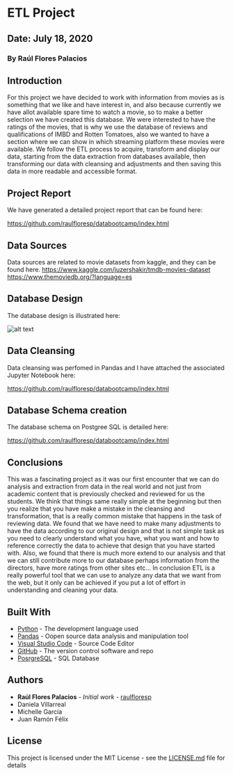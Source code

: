 # ETL Project
## Date: July 18, 2020
### By Raúl Flores Palacios


## Introduction
For this project we have decided to work with information from movies as is something that we like and have interest in, and also because currently we have allot available spare time to watch a movie, so to make a better selection we have created this database. We were interested to have the ratings of the movies, that is why we use the database of reviews and qualifications of IMBD and Rotten Tomatoes, also we wanted to have a section where we can show in which streaming platform these movies were available. We follow the ETL process to acquire, transform and display our data, starting from the data extraction from databases available, then transforming our data with cleansing and adjustments and then saving this data in more readable and accessible format.


## Project Report
We have generated a detailed project report that can be found here:

https://github.com/raulfloresp/databootcamp/index.html


## Data Sources
Data sources are related to movie datasets from kaggle, and they can be found here. 
https://www.kaggle.com/juzershakir/tmdb-movies-dataset
https://www.themoviedb.org/?language=es


## Database Design
The database design is illustrated here:


![alt text](https://github.com/raulfloresp/databootcamp/blob/master/Project01/Images/Tourism_Economy.png?raw=true)



## Data Cleansing
Data cleansing was perfomed in Pandas and I have attached the associated Jupyter Notebook here:

https://github.com/raulfloresp/databootcamp/index.html



## Database Schema creation
The database schema on Postgree SQL is detailed here:

https://github.com/raulfloresp/databootcamp/index.html


## Conclusions
This was a fascinating project as it was our first encounter that we can do analysis and extraction from data in the real world and not just from academic content that is previously checked and reviewed for us the students. We think that things same really simple at the beginning but then you realize that you have make a mistake in the cleansing and transformation, that is a really common mistake that happens in the task of reviewing data. We found that we have need to make many adjustments to have the data according to our original design and that is not simple task as you need to clearly understand what you have, what you want and how to reference correctly the data to achieve that design that you have started with. Also, we found that there is much more extend to our analysis and that we can still contribute more to our database perhaps information from the directors, have more ratings from other sites etc... In conclusion ETL is a really powerful tool that we can use to analyze any data that we want from the web, but it only can be achieved if you put a lot of effort in understanding and cleaning your data.


## Built With

* [Python](https://www.python.org/) - The development language used
* [Pandas](https://pandas.pydata.org/) - Oopen source data analysis and manipulation tool
* [Visual Studio Code](https://code.visualstudio.com/) - Source Code Editor
* [GitHub](https://github.com/) - The version control software and repo
* [PosrgreSQL](https://www.postgresql.org//) - SQL Database


## Authors

* **Raúl Flores Palacios** - *Initial work* - [raulfloresp](https://github.com/raulfloresp/databootcamp)
* Daniela Villarreal
* Michelle García
* Juan Ramón Félix 


## License
This project is licensed under the MIT License - see the [LICENSE.md](LICENSE.md) file for details

